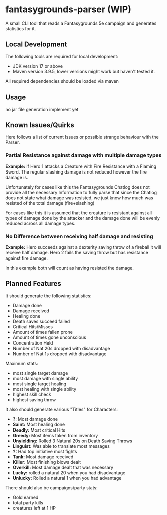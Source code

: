# fantasygrounds-parser (WIP)

A small CLI tool that reads a Fantasygrounds 5e campaign and generates statistics for it.

## Local Development

The following tools are required for local development:
- JDK version 17 or above
- Maven version 3.9.5, lower versions might work but haven't tested it.

All required dependencies should be loaded via maven

## Usage

no jar file generation implement yet

## Known Issues/Quirks

Here follows a list of current Issues or possible strange behaviour with the Parser.

### Partial Resistance against damage with multiple damage types

**Example:** if Hero 1 attacks a Creature with Fire Resistance with a Flaming Sword.
The regular slashing damage is not reduced however the fire damage is.

Unfortunately for cases like this the Fantasygrounds Chatlog does not provide all the necessary Information to fully parse that since the Chatlog does not state what damage was resisted, we just know how much was resisted of the total damage (fire+slashing)

For cases like this it is assumed that the creature is resistant against all types of damage done by the attacker and the damage done will be evenly reduced across all damage types.

### No Difference between receiving half damage and resisting

**Example:** Hero succeeds against a dexterity saving throw of a fireball it will receive half damage. Hero 2 fails the saving throw  but has resistance against fire damage.

In this example both will count as having resisted the damage.

## Planned Features

It should generate the following statistics:
- Damage done
- Damage received
- Healing done
- Death saves succeed failed
- Critical Hits/Misses
- Amount of times fallen prone
- Amount of times gone unconscious
- Concentration Held
- Number of Nat 20s dropped with disadvantage
- Number of Nat 1s dropped with disadvantage

Maximum stats:
- most single target damage
- most damage with single ability
- most single target healing
- most healing with single ability
- highest skill check
- highest saving throw

It also should generate various "Titles" for Characters:
- **?**: Most damage done
- **Saint:** Most healing done
- **Deadly:** Most critical Hits
- **Greedy:** Most items taken from inventory
- **Unyielding:** Rolled 3 Natural 20s on Death Saving Throws
- **Linguist:** Was able to translate most messages
- **?:** Had top initiative most fights
- **Tank:** Most damage received
- **Killer:** Most finishing blows dealt
- **Overkill:** Most damage dealt that was necessary
- **Lucky:** rolled a natural 20 when you had disadvantage
- **Unlucky:** Rolled a natural 1 when you had advantage

There should also be campaigns/party stats:
- Gold earned
- total party kills
- creatures left at 1 HP